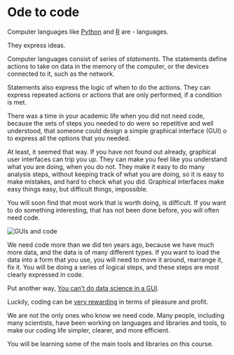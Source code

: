 # Ode to code

Computer languages like [Python](https://python.org) and
[R](https://r-project.org) are \- languages.

They express ideas.

Computer languages consist of series of _statements_. The statements define
actions to take on data in the memory of the computer, or the devices
connected to it, such as the network.

Statements also express the logic of when to do the actions.
They can express repeated actions or actions that are only
performed, if a condition is met.

There was a time in your academic life when you did not need
code, because the sets of steps you needed to do were so
repetitive and well understood, that someone could design
a simple graphical interface (GUI) o to express all the options
that you needed.

At least, it seemed that way. If you have not found out
already, graphical user interfaces can trip you up. They can
make you feel like you understand what you are doing, when you
do not. They make it easy to do many analysis steps, without
keeping track of what you are doing, so it is easy to make
mistakes, and hard to check what you did. Graphical interfaces
make easy things easy, but difficult things, impossible.

You will soon find that most work that is worth doing, is
difficult. If you want to do something interesting, that has
not been done before, you will often need code.

![GUIs and code](images/gui_and_code.png)

We need code more than we did ten years ago, because we have
much more data, and the data is of many different types. If
you want to load the data into a form that you use, you will
need to move it around, rearrange it, fix it. You will be doing
a series of logical steps, and these steps are most clearly
expressed in code.

Put another way, [You can't do data science in
a GUI](https://asterisk.dynevor.org/you-cant-do-data-science-in-a-gui.html).

Luckily, coding can be [very
rewarding](https://asterisk.dynevor.org/joys-of-craft.html) in
terms of pleasure and profit.

We are not the only ones who know we need code. Many people, including many
scientists, have been working on languages and libraries and tools, to make our
coding life simpler, clearer, and more efficient.

You will be learning some of the main tools and libraries on this course.
